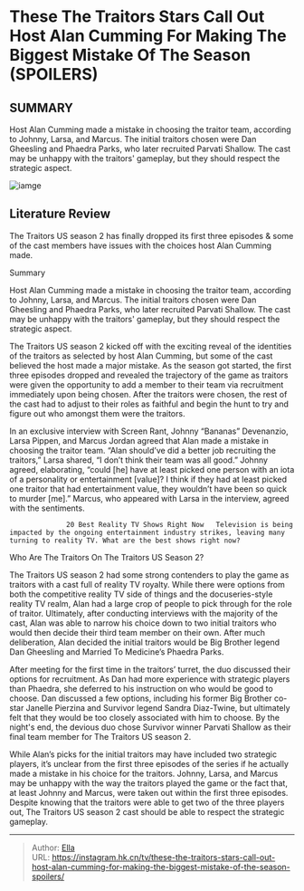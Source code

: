 # These The Traitors Stars Call Out Host Alan Cumming For Making The Biggest Mistake Of The Season (SPOILERS)


## SUMMARY 



  Host Alan Cumming made a mistake in choosing the traitor team, according to Johnny, Larsa, and Marcus.   The initial traitors chosen were Dan Gheesling and Phaedra Parks, who later recruited Parvati Shallow.   The cast may be unhappy with the traitors&#39; gameplay, but they should respect the strategic aspect.  

![iamge](https://static1.srcdn.com/wordpress/wp-content/uploads/2024/01/these-the-traitors-stars-call-out-host-alan-cumming-for-making-the-biggest-mistake-of-the-season-spoilers.jpg)

## Literature Review
The Traitors US season 2 has finally dropped its first three episodes &amp; some of the cast members have issues with the choices host Alan Cumming made.





Summary

  Host Alan Cumming made a mistake in choosing the traitor team, according to Johnny, Larsa, and Marcus.   The initial traitors chosen were Dan Gheesling and Phaedra Parks, who later recruited Parvati Shallow.   The cast may be unhappy with the traitors&#39; gameplay, but they should respect the strategic aspect.  







The Traitors US season 2 kicked off with the exciting reveal of the identities of the traitors as selected by host Alan Cumming, but some of the cast believed the host made a major mistake. As the season got started, the first three episodes dropped and revealed the trajectory of the game as traitors were given the opportunity to add a member to their team via recruitment immediately upon being chosen. After the traitors were chosen, the rest of the cast had to adjust to their roles as faithful and begin the hunt to try and figure out who amongst them were the traitors.

In an exclusive interview with Screen Rant, Johnny “Bananas” Devenanzio, Larsa Pippen, and Marcus Jordan agreed that Alan made a mistake in choosing the traitor team. “Alan should’ve did a better job recruiting the traitors,” Larsa shared, “I don’t think their team was all good.” Johnny agreed, elaborating, “could [he] have at least picked one person with an iota of a personality or entertainment [value]? I think if they had at least picked one traitor that had entertainment value, they wouldn’t have been so quick to murder [me].” Marcus, who appeared with Larsa in the interview, agreed with the sentiments.




                  20 Best Reality TV Shows Right Now   Television is being impacted by the ongoing entertainment industry strikes, leaving many turning to reality TV. What are the best shows right now?    


 Who Are The Traitors On The Traitors US Season 2? 
          

The Traitors US season 2 had some strong contenders to play the game as traitors with a cast full of reality TV royalty. While there were options from both the competitive reality TV side of things and the docuseries-style reality TV realm, Alan had a large crop of people to pick through for the role of traitor. Ultimately, after conducting interviews with the majority of the cast, Alan was able to narrow his choice down to two initial traitors who would then decide their third team member on their own. After much deliberation, Alan decided the initial traitors would be Big Brother legend Dan Gheesling and Married To Medicine’s Phaedra Parks.





 

After meeting for the first time in the traitors’ turret, the duo discussed their options for recruitment. As Dan had more experience with strategic players than Phaedra, she deferred to his instruction on who would be good to choose. Dan discussed a few options, including his former Big Brother co-star Janelle Pierzina and Survivor legend Sandra Diaz-Twine, but ultimately felt that they would be too closely associated with him to choose. By the night&#39;s end, the devious duo chose Survivor winner Parvati Shallow as their final team member for The Traitors US season 2.

While Alan’s picks for the initial traitors may have included two strategic players, it’s unclear from the first three episodes of the series if he actually made a mistake in his choice for the traitors. Johnny, Larsa, and Marcus may be unhappy with the way the traitors played the game or the fact that, at least Johnny and Marcus, were taken out within the first three episodes. Despite knowing that the traitors were able to get two of the three players out, The Traitors US season 2 cast should be able to respect the strategic gameplay.






---

> Author: [Ella](https://instagram.hk.cn/)  
> URL: https://instagram.hk.cn/tv/these-the-traitors-stars-call-out-host-alan-cumming-for-making-the-biggest-mistake-of-the-season-spoilers/  

